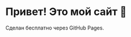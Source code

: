 <!DOCTYPE html>
<html>
<head>
  <meta charset="UTF-8">
  <title>Мой первый сайт</title>
</head>
<body>
  <h1>Привет! Это мой сайт 🚀</h1>
  <p>Сделан бесплатно через GitHub Pages.</p>
</body>
</html>
